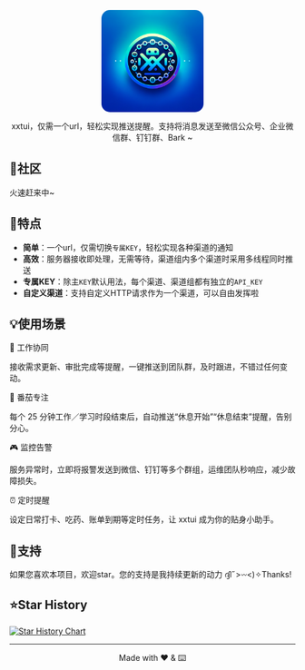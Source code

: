 <p align="center">
  <a href="https://xxtui.com" target="_blank">
    <img align="center" alt="xxtui" width="180" style="border-radius: 15px;" src="Images/logo.png" />
  </a>
</p>

<p align="center">xxtui，仅需一个url，轻松实现推送提醒。支持将消息发送至微信公众号、企业微信群、钉钉群、Bark ~</p>


## 💭社区

火速赶来中~

## 🌟特点

- **简单**：一个url，仅需切换`专属KEY`，轻松实现各种渠道的通知
- **高效**：服务器接收即处理，无需等待，渠道组内多个渠道时采用多线程同时推送
- **专属KEY**：除主`KEY`默认用法，每个渠道、渠道组都有独立的`API_KEY`
- **自定义渠道**：支持自定义HTTP请求作为一个渠道，可以自由发挥啦

## 💡使用场景

👔 工作协同

接收需求更新、审批完成等提醒，一键推送到团队群，及时跟进，不错过任何变动。

🍅 番茄专注

每个 25 分钟工作／学习时段结束后，自动推送“休息开始”“休息结束”提醒，告别分心。

🎮 监控告警

服务异常时，立即将报警发送到微信、钉钉等多个群组，运维团队秒响应，减少故障损失。

⏰ 定时提醒

设定日常打卡、吃药、账单到期等定时任务，让 xxtui 成为你的贴身小助手。
 
## 💖支持

如果您喜欢本项目，欢迎star。您的支持是我持续更新的动力 ദ്ദി˶>𖥦<)✧Thanks!

## ⭐Star History

[![Star History Chart](https://api.star-history.com/svg?repos=xxtui-main/xxtui&type=Date)](https://www.star-history.com/#xxtui-main/xxtui&Date)

---

<div align="center">

Made with ❤️ & ⌨️

</div>

